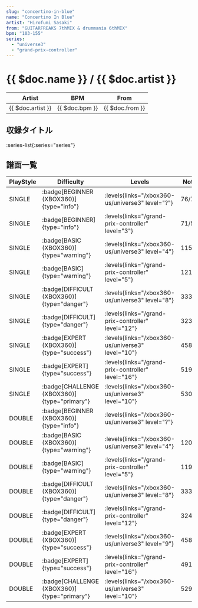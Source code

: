 ```yaml
---
slug: "concertino-in-blue"
name: "Concertino In Blue"
artist: "Hirofumi Sasaki"
from: "GUITARFREAKS 7thMIX & drummania 6thMIX"
bpm: "103-155"
series:
  - "universe3"
  - "grand-prix-controller"
---
```


# {{ $doc.name }} / {{ $doc.artist }}

|Artist|BPM|From|
|------|---|----|
|{{ $doc.artist }}|{{ $doc.bpm }}|{{ $doc.from }}|

## 収録タイトル

:series-list{:series="series"}

## 譜面一覧

|PlayStyle|Difficulty|Levels|Notes|Movie|
|---------|----------|------|-----|-----|
|SINGLE| :badge[BEGINNER (XBOX360)]{type="info"}| :levels{links="/xbox360-us/universe3" level="?"}|76/7||
|SINGLE| :badge[BEGINNER]{type="info"}| :levels{links="/grand-prix-controller" level="3"}|71/5||
|SINGLE| :badge[BASIC (XBOX360)]{type="warning"}| :levels{links="/xbox360-us/universe3" level="4"}|115/2||
|SINGLE| :badge[BASIC]{type="warning"}| :levels{links="/grand-prix-controller" level="5"}|121/4||
|SINGLE| :badge[DIFFICULT (XBOX360)]{type="danger"}| :levels{links="/xbox360-us/universe3" level="8"}|333/10||
|SINGLE| :badge[DIFFICULT]{type="danger"}| :levels{links="/grand-prix-controller" level="12"}|323/10||
|SINGLE| :badge[EXPERT (XBOX360)]{type="success"}| :levels{links="/xbox360-us/universe3" level="10"}|458/6||
|SINGLE| :badge[EXPERT]{type="success"}| :levels{links="/grand-prix-controller" level="16"}|519/11||
|SINGLE| :badge[CHALLENGE (XBOX360)]{type="primary"}| :levels{links="/xbox360-us/universe3" level="10"}|530/15||
|DOUBLE| :badge[BEGINNER (XBOX360)]{type="info"}| :levels{links="/xbox360-us/universe3" level="?"}|||
|DOUBLE| :badge[BASIC (XBOX360)]{type="warning"}| :levels{links="/xbox360-us/universe3" level="4"}|120/2||
|DOUBLE| :badge[BASIC]{type="warning"}| :levels{links="/grand-prix-controller" level="5"}|119/4||
|DOUBLE| :badge[DIFFICULT (XBOX360)]{type="danger"}| :levels{links="/xbox360-us/universe3" level="8"}|333/10||
|DOUBLE| :badge[DIFFICULT]{type="danger"}| :levels{links="/grand-prix-controller" level="12"}|324/10||
|DOUBLE| :badge[EXPERT (XBOX360)]{type="success"}| :levels{links="/xbox360-us/universe3" level="9"}|458/6||
|DOUBLE| :badge[EXPERT]{type="success"}| :levels{links="/grand-prix-controller" level="16"}|491/12||
|DOUBLE| :badge[CHALLENGE (XBOX360)]{type="primary"}| :levels{links="/xbox360-us/universe3" level="10"}|529/15||
